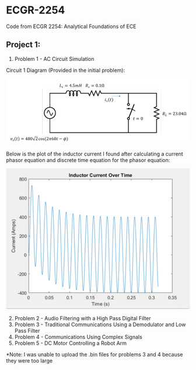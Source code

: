 # ECGR-2254
Code from ECGR 2254: Analytical Foundations of ECE

## Project 1:
1. Problem 1 - AC Circuit Simulation

Circuit 1 Diagram (Provided in the initial problem):
<p align="center">
  <img src="Problem_1_Circuit.PNG">
</p>

Below is the plot of the inductor current I found after calculating a current phasor equation and discrete time equation for the phasor equation:
<p align="center">
  <img src="Problem_1_Graph1.PNG">
</p>

2. Problem 2 - Audio Filtering with a High Pass Digital Filter
3. Problem 3 - Traditional Communications Using a Demodulator and Low Pass Filter
4. Problem 4 - Communications Using Complex Signals
5. Problem 5 - DC Motor Controlling a Robot Arm

*Note: I was unable to upload the .bin files for problems 3 and 4 because they were too large
